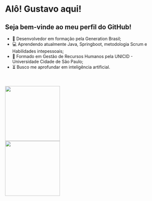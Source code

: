 # Alô! Gustavo aqui!

## Seja bem-vinde ao meu perfil do GitHub!

- :seedling: Desenvolvedor em formação pela Generation Brasil;
- :computer: Aprendendo atualmente Java, Springboot, metodologia Scrum e Habilidades intepessoais;
- :school: Formado em Gestão de Recursos Humanos pela UNICID - Universidade Cidade de São Paulo;
- :hourglass_flowing_sand:  Busco me aprofundar em inteligência artificial.
<br>
<br>
<div>
<img height="180em" src="https://github-readme-stats.vercel.app/api?username=Gstv-web&show_icons=true&theme=dark&line_height=20"/><br>
<img height="180em" src="https://github-readme-stats.vercel.app/api/top-langs/?username=Gstv-web&layout=compact&theme=dark&langs_count=7&card_width=370"/></div>
<br>
<br>
<br>

#### 